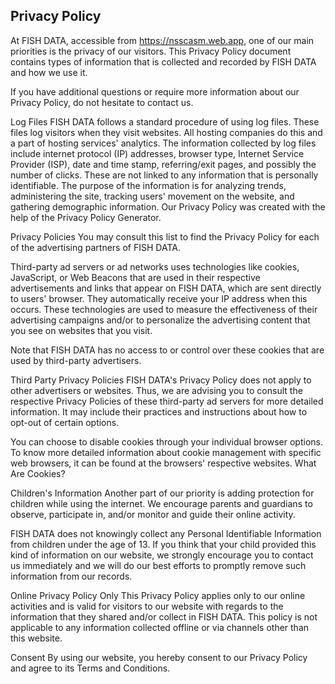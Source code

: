 Privacy Policy
----------------

At FISH DATA, accessible from https://nsscasm.web.app, one of our main priorities is the privacy of our visitors. This Privacy Policy document contains types of information that is collected and recorded by FISH DATA and how we use it.

If you have additional questions or require more information about our Privacy Policy, do not hesitate to contact us.

Log Files
FISH DATA follows a standard procedure of using log files. These files log visitors when they visit websites. All hosting companies do this and a part of hosting services' analytics. The information collected by log files include internet protocol (IP) addresses, browser type, Internet Service Provider (ISP), date and time stamp, referring/exit pages, and possibly the number of clicks. These are not linked to any information that is personally identifiable. The purpose of the information is for analyzing trends, administering the site, tracking users' movement on the website, and gathering demographic information. Our Privacy Policy was created with the help of the Privacy Policy Generator.

Privacy Policies
You may consult this list to find the Privacy Policy for each of the advertising partners of FISH DATA.

Third-party ad servers or ad networks uses technologies like cookies, JavaScript, or Web Beacons that are used in their respective advertisements and links that appear on FISH DATA, which are sent directly to users' browser. They automatically receive your IP address when this occurs. These technologies are used to measure the effectiveness of their advertising campaigns and/or to personalize the advertising content that you see on websites that you visit.

Note that FISH DATA has no access to or control over these cookies that are used by third-party advertisers.

Third Party Privacy Policies
FISH DATA's Privacy Policy does not apply to other advertisers or websites. Thus, we are advising you to consult the respective Privacy Policies of these third-party ad servers for more detailed information. It may include their practices and instructions about how to opt-out of certain options.

You can choose to disable cookies through your individual browser options. To know more detailed information about cookie management with specific web browsers, it can be found at the browsers' respective websites. What Are Cookies?

Children's Information
Another part of our priority is adding protection for children while using the internet. We encourage parents and guardians to observe, participate in, and/or monitor and guide their online activity.

FISH DATA does not knowingly collect any Personal Identifiable Information from children under the age of 13. If you think that your child provided this kind of information on our website, we strongly encourage you to contact us immediately and we will do our best efforts to promptly remove such information from our records.

Online Privacy Policy Only
This Privacy Policy applies only to our online activities and is valid for visitors to our website with regards to the information that they shared and/or collect in FISH DATA. This policy is not applicable to any information collected offline or via channels other than this website.

Consent
By using our website, you hereby consent to our Privacy Policy and agree to its Terms and Conditions.

